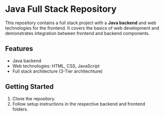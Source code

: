 # Java Full Stack Repository

This repository contains a full stack project with a **Java backend** and web technologies for the frontend. It covers the basics of web development and demonstrates integration between frontend and backend components.

## Features

- Java backend
- Web technologies: HTML, CSS, JavaScript
- Full stack architecture (3-Tier architechture)

## Getting Started

1. Clone the repository.
2. Follow setup instructions in the respective backend and frontend folders.
